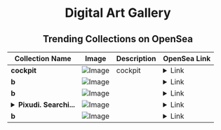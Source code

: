 <div align="center">

# Digital Art Gallery

## Trending Collections on OpenSea

| Collection Name                       | Image                                                                                     | Description                       | OpenSea Link                                                                                          |
|---------------------------------------|-------------------------------------------------------------------------------------------|-----------------------------------|--------------------------------------------------------------------------------------------------------|
| **cockpit** | ![Image](https://i.seadn.io/s/raw/files/5e383140ad81a46de86850116faca2e2.jpg?w=500&auto=format?w=200&auto=format) | cockpit | <details><summary>Link</summary>[cockpit](https://opensea.io/collection/cockpit-6)</details> |
| **b** | ![Image](https://i.seadn.io/s/raw/files/ff8b9730f335add0454890e9ace2be83.jpg?w=500&auto=format?w=200&auto=format) |  | <details><summary>Link</summary>[b](https://opensea.io/collection/b-20806)</details> |
| **b** | ![Image](https://i.seadn.io/s/raw/files/ff8b9730f335add0454890e9ace2be83.jpg?w=500&auto=format?w=200&auto=format) |  | <details><summary>Link</summary>[b](https://opensea.io/collection/b-20805)</details> |
| **<details><summary>Pixudi. Searchi...</summary>Pixudi. Searching for Dragon Stone 1.</details>** | ![Image](https://i.seadn.io/s/raw/files/4c5649658857d871bfba20926145081a.png?w=500&auto=format?w=200&auto=format) |  | <details><summary>Link</summary>[Pixudi. Searching for Dragon Stone 1.](https://opensea.io/collection/pixudi-searching-for-dragon-stone-1-1)</details> |
| **b** | ![Image](https://i.seadn.io/s/raw/files/60425129d8b9674a48735150e2622dcb.jpg?w=500&auto=format?w=200&auto=format) |  | <details><summary>Link</summary>[b](https://opensea.io/collection/b-20804)</details> |

</div>